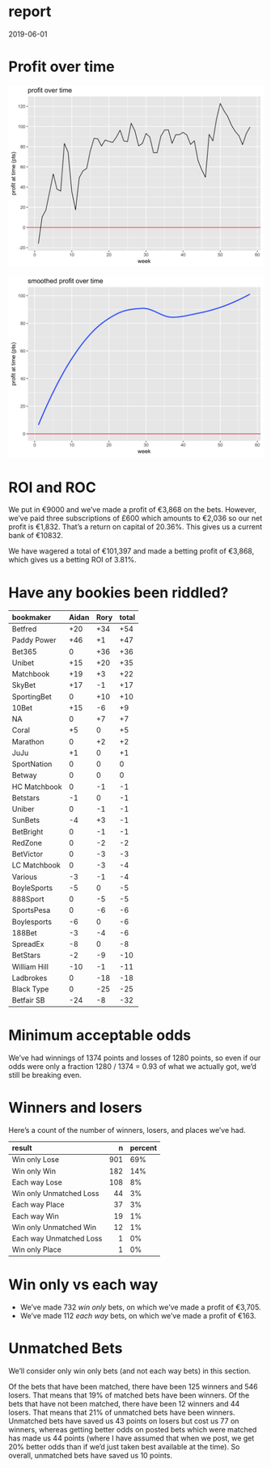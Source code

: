 report
================
2019-06-01

# Profit over time

![](report_files/figure-gfm/profit-over-time-1.png)<!-- -->

![](report_files/figure-gfm/profit-over-time-smooth-1.png)<!-- -->

# ROI and ROC

We put in €9000 and we’ve made a profit of €3,868 on the bets. However,
we’ve paid three subscriptions of £600 which amounts to €2,036 so our
net profit is €1,832. That’s a return on capital of 20.36%. This gives
us a current bank of €10832.

We have wagered a total of €101,397 and made a betting profit of €3,868,
which gives us a betting ROI of 3.81%.

# Have any bookies been riddled?

| bookmaker    | Aidan | Rory | total |
| :----------- | :---- | :--- | :---- |
| Betfred      | \+20  | \+34 | \+54  |
| Paddy Power  | \+46  | \+1  | \+47  |
| Bet365       | 0     | \+36 | \+36  |
| Unibet       | \+15  | \+20 | \+35  |
| Matchbook    | \+19  | \+3  | \+22  |
| SkyBet       | \+17  | \-1  | \+17  |
| SportingBet  | 0     | \+10 | \+10  |
| 10Bet        | \+15  | \-6  | \+9   |
| NA           | 0     | \+7  | \+7   |
| Coral        | \+5   | 0    | \+5   |
| Marathon     | 0     | \+2  | \+2   |
| JuJu         | \+1   | 0    | \+1   |
| SportNation  | 0     | 0    | 0     |
| Betway       | 0     | 0    | 0     |
| HC Matchbook | 0     | \-1  | \-1   |
| Betstars     | \-1   | 0    | \-1   |
| Uniber       | 0     | \-1  | \-1   |
| SunBets      | \-4   | \+3  | \-1   |
| BetBright    | 0     | \-1  | \-1   |
| RedZone      | 0     | \-2  | \-2   |
| BetVictor    | 0     | \-3  | \-3   |
| LC Matchbook | 0     | \-3  | \-4   |
| Various      | \-3   | \-1  | \-4   |
| BoyleSports  | \-5   | 0    | \-5   |
| 888Sport     | 0     | \-5  | \-5   |
| SportsPesa   | 0     | \-6  | \-6   |
| Boylesports  | \-6   | 0    | \-6   |
| 188Bet       | \-3   | \-4  | \-6   |
| SpreadEx     | \-8   | 0    | \-8   |
| BetStars     | \-2   | \-9  | \-10  |
| William Hill | \-10  | \-1  | \-11  |
| Ladbrokes    | 0     | \-18 | \-18  |
| Black Type   | 0     | \-25 | \-25  |
| Betfair SB   | \-24  | \-8  | \-32  |

# Minimum acceptable odds

We’ve had winnings of 1374 points and losses of 1280 points, so even if
our odds were only a fraction 1280 / 1374 = 0.93 of what we actually
got, we’d still be breaking even.

# Winners and losers

Here’s a count of the number of winners, losers, and places we’ve had.

| result                  |   n | percent |
| :---------------------- | --: | :------ |
| Win only Lose           | 901 | 69%     |
| Win only Win            | 182 | 14%     |
| Each way Lose           | 108 | 8%      |
| Win only Unmatched Loss |  44 | 3%      |
| Each way Place          |  37 | 3%      |
| Each way Win            |  19 | 1%      |
| Win only Unmatched Win  |  12 | 1%      |
| Each way Unmatched Loss |   1 | 0%      |
| Win only Place          |   1 | 0%      |

# Win only vs each way

  - We’ve made 732 *win only* bets, on which we’ve made a profit of
    €3,705.
  - We’ve made 112 *each way* bets, on which we’ve made a profit of
    €163.

# Unmatched Bets

We’ll consider only win only bets (and not each way bets) in this
section.

Of the bets that have been matched, there have been 125 winners and 546
losers. That means that 19% of matched bets have been winners. Of the
bets that have not been matched, there have been 12 winners and 44
losers. That means that 21% of unmatched bets have been winners.
Unmatched bets have saved us 43 points on losers but cost us 77 on
winners, whereas getting better odds on posted bets which were matched
has made us 44 points (where I have assumed that when we post, we get
20% better odds than if we’d just taken best available at the time). So
overall, unmatched bets have saved us 10 points.
